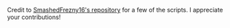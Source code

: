 Credit to [SmashedFrezny16's repository](https://github.com/smashedfrenzy16/Cellular-Automaton) for a few of the scripts. I appreciate your contributions!
